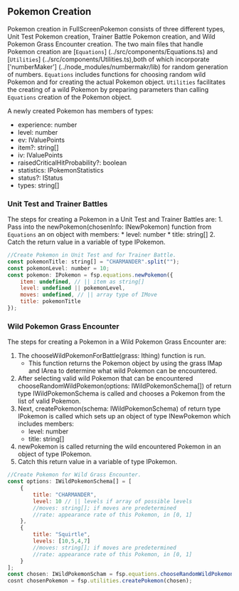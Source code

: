 ## Pokemon Creation

Pokemon creation in FullScreenPokemon consists of three different types, Unit Test Pokemon creation, Trainer Battle Pokemon creation, and Wild Pokemon Grass Encounter creation.
The two main files that handle Pokemon creation are [`Equations`] (../src/components/Equations.ts) and [`Utilities`] (../src/components/Utilities.ts),both of which incorporate ['numberMaker'] (../node_modules/numbermakr/lib) for random generation of numbers.
`Equations` includes functions for choosing random wild Pokemon and for creating the actual Pokemon object. `Utilities` facilitates the creating of a wild Pokemon by preparing parameters than calling `Equations` creation of the Pokemon object.

A newly created Pokemon has members of types:
* experience: number
* level: number
* ev: IValuePoints
* item?: string[]
* iv: IValuePoints
* raisedCriticalHitProbability?: boolean
* statistics: IPokemonStatistics
* status?: IStatus
* types: string[]

### Unit Test and Trainer Battles

The steps for creating a Pokemon in a Unit Test and Trainer Battles are:
    1. Pass into the newPokemon(chosenInfo: INewPokemon) function from `Equations` an on object with members:
        * level: number
        * title: string[]
    2. Catch the return value in a variable of type IPokemon.

```javascript
//Create Pokemon in Unit Test and for Trainer Battle.
const pokemonTitle: string[] = "CHARMANDER".split("");
const pokemonLevel: number = 10;
const pokemon: IPokemon = fsp.equations.newPokemon({
    item: undefined, // || item as string[]
    level: undefined || pokemonLevel,
    moves: undefined, // || array type of IMove
    title: pokemonTitle
});
```

### Wild Pokemon Grass Encounter

The steps for creating a Pokemon in a Wild Pokemon Grass Encounter are:
1. The chooseWildPokemonForBattle(grass: Ithing) function is run.
    * This function returns the Pokemon object by using the grass IMap and        IArea to determine what wild Pokemon can be encountered.
2. After selecting valid wild Pokemon that can be encountered                      chooseRandomWildPokemon(options: IWildPokemonSchema[]) of return type           IWildPokemonSchema is called and chooses a Pokemon from the list of valid       Pokemon.
3. Next, createPokemon(schema: IWildPokemonSchema) of return type IPokemon is      called which sets up an object of type INewPokemon which includes members:
    * level: number
    * title: string[]
4. newPokemon is called returning the wild encountered Pokemon in an object of     type IPokemon.
5. Catch this return value in a variable of type IPokemon.

```javascript
//Create Pokemon for Wild Grass Encounter.
const options: IWildPokemonSchema[] = [
    {
        title: "CHARMANDER",
        level: 10 // || levels if array of possible levels
        //moves: string[]; if moves are predetermined
        //rate: appearance rate of this Pokemon, in [0, 1]
    },
    {
        title: "Squirtle",
        levels: [10,5,4,7]
        //moves: string[]; if moves are predetermined
        //rate: appearance rate of this Pokemon, in [0, 1]
    }
];
const chosen: IWildPokemonScham = fsp.equations.chooseRandomWildPokemon(options);
cosnt chosenPokemon = fsp.utilities.createPokemon(chosen);
```
